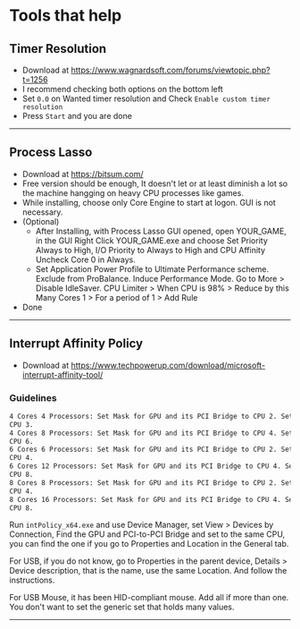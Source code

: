 # Tools that help

## Timer Resolution

- Download at <https://www.wagnardsoft.com/forums/viewtopic.php?t=1256>
- I recommend checking both options on the bottom left
- Set `0.0` on Wanted timer resolution and Check `Enable custom timer resolution`
- Press `Start` and you are done

---

## Process Lasso

- Download at <https://bitsum.com/>
- Free version should be enough, It doesn't let or at least diminish a lot so the machine hangging on
heavy CPU processes like games.
- While installing, choose only Core Engine to start at logon. GUI is not necessary.
- (Optional)
  - After Installing, with Process Lasso GUI opened, open YOUR_GAME, in the GUI Right Click YOUR_GAME.exe and choose Set Priority Always to High, I/O Priority to Always to High and CPU Affinity Uncheck Core 0 in Always.
  - Set Application Power Profile to Ultimate Performance scheme. Exclude from ProBalance. Induce Performance Mode. Go to More > Disable IdleSaver. CPU Limiter > When CPU is 98% > Reduce by this Many Cores 1 > For a period of 1 > Add Rule
- Done

---

## Interrupt Affinity Policy

- Download at <https://www.techpowerup.com/download/microsoft-interrupt-affinity-tool/>

### Guidelines

```txt
4 Cores 4 Processors: Set Mask for GPU and its PCI Bridge to CPU 2. Set Mask for USB to
CPU 3.
4 Cores 8 Processors: Set Mask for GPU and its PCI Bridge to CPU 4. Set Mask for USB to
CPU 6.
6 Cores 6 Processors: Set Mask for GPU and its PCI Bridge to CPU 2. Set Mask for USB to
CPU 4.
6 Cores 12 Processors: Set Mask for GPU and its PCI Bridge to CPU 4. Set Mask for USB to
CPU 8.
8 Cores 8 Processors: Set Mask for GPU and its PCI Bridge to CPU 2. Set Mask for USB to
CPU 4.
8 Cores 16 Processors: Set Mask for GPU and its PCI Bridge to CPU 4. Set Mask for USB to
CPU 8.
```

Run `intPolicy_x64.exe` and use Device Manager, set View > Devices by Connection, Find the GPU and PCI-to-PCI Bridge and set to the same CPU, you can find the one if you go to Properties and Location in the General tab.

For USB, if you do not know, go to Properties in the parent device, Details > Device description, that is the name, use the same Location. And follow the instructions.

For USB Mouse, it has been HID-compliant mouse. Add all if more than one. You don't want to set the generic set that holds many values.

---
